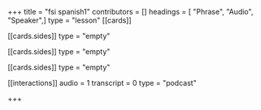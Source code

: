 +++
title = "fsi spanish1"
contributors = []
headings = [ "Phrase", "Audio", "Speaker",]
type = "lesson"
[[cards]]

[[cards.sides]]
type = "empty"

[[cards.sides]]
type = "empty"

[[cards.sides]]
type = "empty"

[[interactions]]
audio = 1
transcript = 0
type = "podcast"

+++
